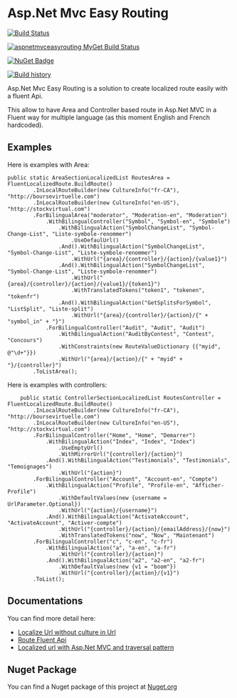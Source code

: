# Asp.Net Mvc Easy Routing

[![Build Status](https://travis-ci.org/MrDesjardins/AspNetMvcEasyRouting.svg?branch=master)](https://travis-ci.org/MrDesjardins/AspNetMvcEasyRouting)

[![aspnetmvceasyrouting MyGet Build Status](https://www.myget.org/BuildSource/Badge/aspnetmvceasyrouting?identifier=6e094bf3-a00b-4fff-a9de-215d8db5e30f)](https://www.myget.org/)

[![NuGet Badge](https://buildstats.info/nuget/AspNetMvcEasyRouting)](https://www.nuget.org/packages/AspNetMvcEasyRouting/)

[![Build history](https://buildstats.info/travisci/chart/MrDesjardins/AspNetMvcEasyRouting)](https://travis-ci.org/MrDesjardins/AspNetMvcEasyRouting)


Asp.Net Mvc Easy Routing is a solution to create localized route easily with a fluent Api.

This allow to have Area and Controller based route in Asp.Net MVC in a Fluent way for multiple language (as this moment English and French hardcoded).

## Examples
Here is examples with Area:

	public static AreaSectionLocalizedList RoutesArea = FluentLocalizedRoute.BuildRoute()
            .InLocalRouteBuilder(new CultureInfo("fr-CA"), "http://boursevirtuelle.com")
            .InLocalRouteBuilder(new CultureInfo("en-US"), "http://stockvirtual.com")
            .ForBilingualArea("moderator", "Moderation-en", "Moderation")
				.WithBilingualController("Symbol", "Symbol-en", "Symbole")
					.WithBilingualAction("SymbolChangeList", "Symbol-Change-List", "Liste-symbole-renommer")
						.UseDefaulUrl()
					.And().WithBilingualAction("SymbolChangeList", "Symbol-Change-List", "Liste-symbole-renommer")
						.WithUrl("{area}/{controller}/{action}/{value1}")
					.And().WithBilingualAction("SymbolChangeList", "Symbol-Change-List", "Liste-symbole-renommer")
						.WithUrl("{area}/{controller}/{action}/{value1}/{token1}")
						.WithTranslatedTokens("token1", "tokenen", "tokenfr")
					.And().WithBilingualAction("GetSplitsForSymbol", "ListSplit", "Liste-split")
						.WithUrl("{area}/{controller}/{action}/{" + "symbol_in" + "}")
				.ForBilingualController("Audit", "Audit", "Audit")
					.WithBilingualAction("AuditByContest", "Contest", "Concours")
					.WithConstraints(new RouteValueDictionary {{"myid", @"\d+"}})
					.WithUrl("{area}/{action}/{" + "myid" + "}/{controller}")
			.ToListArea();
			
Here is examples with controllers:

        public static ControllerSectionLocalizedList RoutesController = FluentLocalizedRoute.BuildRoute()
            .InLocalRouteBuilder(new CultureInfo("fr-CA"), "http://boursevirtuelle.com")
            .InLocalRouteBuilder(new CultureInfo("en-US"), "http://stockvirtual.com")
            .ForBilingualController("Home", "Home", "Demarrer")
				.WithBilingualAction("Index", "Index", "Index")
					.UseEmptyUrl()
					.WithMirrorUrl("{controller}/{action}")
				.And().WithBilingualAction("Testimonials", "Testimonials", "Temoignages")
					.WithUrl("{action}")
            .ForBilingualController("Account", "Account-en", "Compte")
				.WithBilingualAction("Profile", "Profile-en", "Afficher-Profile")
					.WithDefaultValues(new {username = UrlParameter.Optional})
					.WithUrl("{action}/{username}")
				.And().WithBilingualAction("ActivateAccount", "ActivateAccount", "Activer-compte")
					.WithUrl("{controller}/{action}/{emailAddress}/{now}")
					.WithTranslatedTokens("now", "Now", "Maintenant")
            .ForBilingualController("c", "c-en", "c-fr")
				.WithBilingualAction("a", "a-en", "a-fr")
					.WithUrl("{controller}/{action}")
				.And().WithBilingualAction("a2", "a2-en", "a2-fr")
					.WithDefaultValues(new {v1 = "boom"})
					.WithUrl("{controller}/{action}/{v1}")
            .ToList();

## Documentations

You can find more detail here:
 - [Localize Url without culture in Url](http://patrickdesjardins.com/blog/how-to-localized-mvc-routing-with-area-without-specifying-local-in-the-url-with-a-fluent-api)
 - [Route Fluent Api](http://patrickdesjardins.com/blog/improve-the-custom-localized-mvc-routing-with-fluent-api)
 - [Localized url with Asp.Net MVC and traversal pattern](http://patrickdesjardins.com/blog/localized-url-with-asp-net-mvc)
 
## Nuget Package
 You can find a Nuget package of this project at [Nuget.org](https://www.nuget.org/packages/AspNetMvcEasyRouting/)